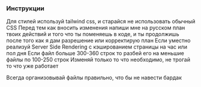 ### Инструкции
Для стилей используй tailwind css, и старайся не использовать обычный CSS
Перед тем как вносить изменения напиши мне на русском план твоих действий и того что ты поменяешь в коде, и ты продолжишь после того как я дам разрешение или корректирую план
Если уместно реализуй Server Side Rendering с кэшированием страницы на час или пол дня
Если файл больше 300-360 строк то разбей его на меньшие файлы по 100-250 строк
Изменяй только то что необходимо, не трогай то что уже работает

Всегда организовывай файлы правильно, что бы не навести бардак